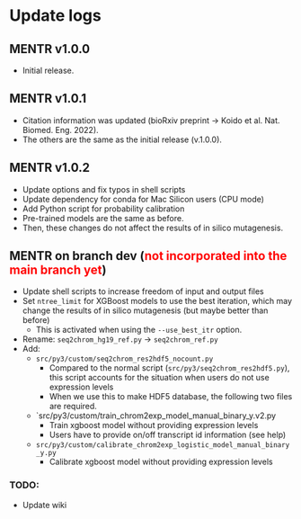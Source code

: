 # Update logs

## MENTR v1.0.0

 - Initial release.

## MENTR v1.0.1

 - Citation information was updated (bioRxiv preprint → Koido et al. Nat. Biomed. Eng. 2022).
 - The others are the same as the initial release (v.1.0.0).

## MENTR v1.0.2

 - Update options and fix typos in shell scripts
 - Update dependency for conda for Mac Silicon users (CPU mode)
 - Add Python script for probability calibration
 - Pre-trained models are the same as before.
 - Then, these changes do not affect the results of in silico mutagenesis.

## MENTR on branch dev (<font color="red">not incorporated into the main branch yet</font>)

 - Update shell scripts to increase freedom of input and output files
 - Set `ntree_limit` for XGBoost models to use the best iteration, which may change the results of in silico mutagenesis (but maybe better than before)
    - This is activated when using the `--use_best_itr` option.
 - Rename: `seq2chrom_hg19_ref.py` -> `seq2chrom_ref.py`
 - Add:
    - `src/py3/custom/seq2chrom_res2hdf5_nocount.py`
        - Compared to the normal script (`src/py3/seq2chrom_res2hdf5.py`), this script accounts for the situation when users do not use expression levels
        - When we use this to make HDF5 database, the following two files are required.
    - `src/py3/custom/train_chrom2exp_model_manual_binary_y.v2.py
        - Train xgboost model without providing expression levels
        - Users have to provide on/off transcript id information (see help)
    - `src/py3/custom/calibrate_chrom2exp_logistic_model_manual_binary_y.py`
        - Calibrate xgboost model without providing expression levels

### TODO:
 - Update wiki





 

